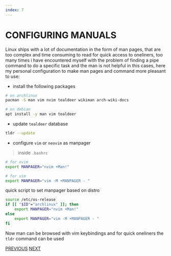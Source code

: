 ```yaml
---
index: 7
---
```

# CONFIGURING MANUALS 

Linux ships with a lot of documentation in the form of man pages, that are too complex and time consuming to read for quick access to oneliners, too many times i have encountered myself with the problem of finding a pipe command to do a specific task and the man is not helpful in this cases, here my personal configuration to make man pages and command more pleasant to use:

- install the following packages

```bash
# on archlinux
pacman -S man vim nvim tealdeer wikiman arch-wiki-docs 

# on debian 
apt install -y man vim tealdeer
```

- update `tealdeer` database

```bash
tldr --update
```

- configure `vim` or `neovim` as manpager

>inside `.bashrc`
```bash
# for nvim
export MANPAGER="nvim +Man!"

# for vim
export MANPAGER="vim -M +MANPAGER - "
```

quick script to set manpager based on distro

```bash
source /etc/os-release
if [[ "$ID"="archlinux" ]]; then
	export MANPAGER="nvim +Man!"
else
	export MANPAGER="vim -M +MANPAGER - "
fi
```

Now man can be browsed with vim keybindings and for quick oneliners the `tldr` command can be used

[PREVIOUS](pages/bash_automation/BTRFS.md) [NEXT](pages/bash_automation/CONFIGURE_PASS.md)
